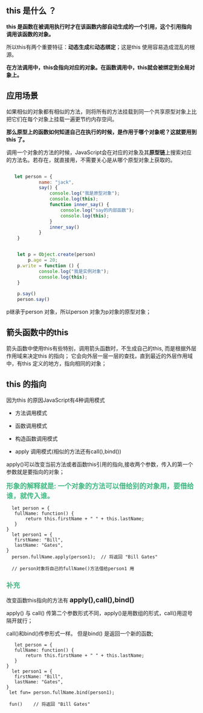 
## this 是什么 ？


**this 是函数在被调用执行时才在该函数内部自动生成的一个引用，这个引用指向调用该函数的对象。**

所以this有两个重要特征：**动态生成**和**动态绑定**；这是this 使用容易造成混乱的根源。

**在方法调用中，this会指向对应的对象。在函数调用中，this就会被绑定到全局对象上。**



 
 ## 应用场景

如果相似的对象都有相似的方法，则将所有的方法挂载到同一个共享原型对象上比把它们在每个对象上挂载一遍更节约内存空间。

**那么原型上的函数如何知道自己在执行的时候，是作用于哪个对象呢？这就要用到this 了。**



调用一个对象的方法的时候，JavaScript会在对应的对象及其**原型链**上搜索对应的方法名。若存在，就直接用，不需要关心是从哪个原型对象上获取的。


```javascript

   let person = {
            name: "jack",
            say() {
                console.log("我是原型对象");
                console.log(this);
                function inner_say() {
                    console.log("say的内部函数");
                    console.log(this);
                }
                inner_say()
            }
    }


    let p = Object.create(person)
        p.age = 20;
    p.write = function () {
            console.log("我是实例对象");
            console.log(this);
    }
    
    p.say()
    person.say()

```

p继承于person 对象，所以person 对象为p对象的原型对象；



##  箭头函数中的this 

箭头函数中使用this有些特别，调用箭头函数时，不生成自己的this, 而是根据外层作用域来决定this 的指向； 它会向外层一层一层的查找，直到最近的外层作用域中，有this 定义的地方，指向相同的对象；



## this 的指向
因为this 的原因JavaScript有4种调用模式
 **<font color='#42B983' size=4.5 > </font>** 

 + 方法调用模式

 + 函数调用模式

 + 构造函数调用模式

 + apply 调用模式(相似的方法还有call(),bind())

  apply()可以改变当前方法或者函数this引用的指向,接收两个参数，传入的第一个参数就是要指向的对象；

   **<font color='#42B983' size=4.5 >形象的解释就是: 一个对象的方法可以借给别的对象用，要借给谁，就传入谁。 </font>** 

 
  

 ```
   let person = {
    fullName: function() {
        return this.firstName + " " + this.lastName;
    }
}
   let person1 = {
    firstName: "Bill",
    lastName: "Gates",
}
   person.fullName.apply(person1);  // 将返回 "Bill Gates"

   // person对象将自己的fullName()方法借给person1 用

 ```

 ###  **<font color='#42B983' size=4.5 >补充 </font>** 

 改变函数this指向的方法有 **<font size=4.5>apply(),call(),bind()</font>** 

 apply() 与 call() 传第二个参数形式不同，apply()是用数组的形式，call()用逗号隔开就行；

 call()和bind()传参形式一样。 但是bind() 是返回一个新的函数;
 ```
    let person = {
    fullName: function() {
        return this.firstName + " " + this.lastName;
    }
}
   let person1 = {
    firstName: "Bill",
    lastName: "Gates",
}
  let fun= person.fullName.bind(person1); 

  fun()    // 将返回 "Bill Gates"

 ```
                       






